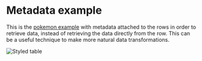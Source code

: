 # Metadata example

This is the [pokemon example](../pokemon) with metadata attached to the rows in
order to retrieve data, instead of retrieving the data directly from the row.
This can be a useful technique to make more natural data transformations.

![Styled table](https://user-images.githubusercontent.com/5923958/156778142-cc1a32e1-1b1e-4a65-b699-187f39f0f946.png)
